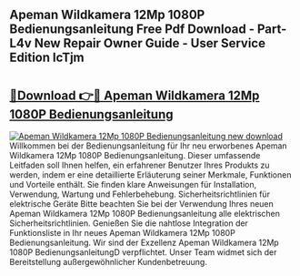 ## Apeman Wildkamera 12Mp 1080P Bedienungsanleitung Free Pdf Download - Part-L4v New Repair Owner Guide - User Service Edition lcTjm

# <h2><a href="http://df5urc8.blite.top/?on=Apeman+Wildkamera+12Mp+1080P+Bedienungsanleitung">🔗Download 👉🔴 Apeman Wildkamera 12Mp 1080P Bedienungsanleitung</a></h2>

[![Apeman Wildkamera 12Mp 1080P Bedienungsanleitung new download](https://i.imgur.com/lujVjoI.png)](http://df5urc8.blite.top/?on=Apeman+Wildkamera+12Mp+1080P+Bedienungsanleitung)
Willkommen bei der Bedienungsanleitung für Ihr neu erworbenes Apeman Wildkamera 12Mp 1080P Bedienungsanleitung. Dieser umfassende Leitfaden soll Ihnen helfen, ein erfahrener Benutzer Ihres Produkts zu werden, indem er eine detaillierte Erläuterung seiner Merkmale, Funktionen und Vorteile enthält. Sie finden klare Anweisungen für Installation, Verwendung, Wartung und Fehlerbehebung. Sicherheitsrichtlinien für elektrische Geräte Bitte beachten Sie bei der Verwendung Ihres neuen Apeman Wildkamera 12Mp 1080P Bedienungsanleitung alle elektrischen Sicherheitsrichtlinien. Genießen Sie die nahtlose Integration der Funktionsliste in Ihr neues Apeman Wildkamera 12Mp 1080P Bedienungsanleitung. Wir sind der Exzellenz Apeman Wildkamera 12Mp 1080P BedienungsanleitungD verpflichtet. Unser Team widmet sich der Bereitstellung außergewöhnlicher Kundenbetreuung.
